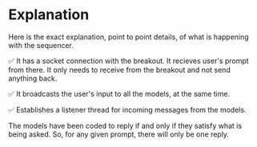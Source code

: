# Explanation

Here is the exact explanation, point to point details, of what is happening with the sequencer.


:white_check_mark:  It has a socket connection with the breakout. It recieves user's prompt from there. It only needs to receive from the breakout and not send anything back.

:white_check_mark:  It broadcasts the user's input to all the models, at the same time.

:white_check_mark:  Establishes a listener thread for incoming messages from the models.

The models have been coded to reply if and only if they satisfy what is being asked. So, for any given prompt, there will only be one reply.
